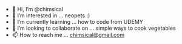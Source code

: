 - 👋 Hi, I’m @chimsical
- 👀 I’m interested in ... neopets :)
- 🌱 I’m currently learning ... how to code from UDEMY
- 💞️ I’m looking to collaborate on ... simple ways to cook vegetables
- 📫 How to reach me ... chimsical@gmail.com

<!---
chimsical/chimsical is a ✨ special ✨ repository because its `README.md` (this file) appears on your GitHub profile.
You can click the Preview link to take a look at your changes.
--->
